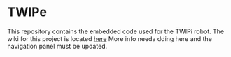 # TWIPe
This repository contains the embedded code used for the TWIPi robot. The wiki for this project is located [here](https://github.com/va3wam/TWIPe/wiki)
More info needa dding here and the navigation panel must be updated.
